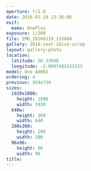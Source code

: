 ```yaml
---
aperture: f/2.0
date: 2016-01-19 13:36:06
exif:
  make: OnePlus
exposure: 1/200
file: IMG_20160119_133604
gallery: 2016-seat-ibiza-scrap
layout: gallery-photo
location:
  latitude: 56.33046
  longitude: -2.8097483333333
model: One A0001
ordering: 4
previous: 924e739
sizes:
  1920x1080:
    height: 1080
    width: 1920
  640w:
    height: 360
    width: 640
  200x200:
    height: 200
    width: 200
  96x96:
    height: 96
    width: 96
title: 
---
```

